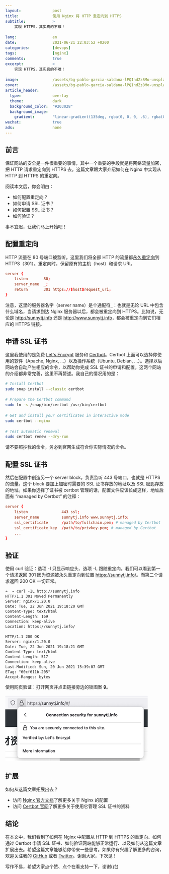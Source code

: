 ```yaml
---
layout:              post
title:               使用 Nginx 将 HTTP 重定向到 HTTPS
subtitle:            >
    实现 HTTPS，其实真的不难！

lang:                en
date:                2021-06-21 22:03:52 +0200
categories:          [devops]
tags:                [nginx]
comments:            true
excerpt:             >
    实现 HTTPS，其实真的不难！

image:               /assets/bg-pablo-garcia-saldana-lPQIndZz8Mo-unsplash.jpg
cover:               /assets/bg-pablo-garcia-saldana-lPQIndZz8Mo-unsplash.jpg
article_header:
  type:              overlay
  theme:             dark
  background_color:  "#203028"
  background_image:
    gradient:        "linear-gradient(135deg, rgba(0, 0, 0, .6), rgba(0, 0, 0, .4))"
wechat:              true
ads:                 none
---
```


## 前言

保证网站的安全是一件很重要的事情，其中一个重要的手段就是将网络流量加密，把 HTTP 请求重定向到 HTTPS 去。这篇文章跟大家介绍如何在 Nginx 中实现从 HTTP 到 HTTPS 的重定向。

阅读本文后，你会明白：

- 如何配置重定向？
- 如何申请 SSL 证书？
- 如何配置 SSL 证书？
- 如何验证？

事不宜迟，让我们马上开始吧！

## 配置重定向

HTTP 流量在 80 号端口被监听。这里我们将全部 HTTP 的流量都[永久重定向](https://developer.mozilla.org/en-US/docs/Web/HTTP/Status/301)到 HTTPS（301）。重定向时，保留原有的主机（host）和请求 URI。

```conf
server {
    listen       80;
    server_name  _;
    return       301 https://$host$request_uri;
}
```

注意，这里的服务器名字（server name）是个通配符`_`：也就是无论 URL 中包含什么域名，当请求到达 Nginx 服务器以后，都会被重定向到 HTTPS。比如说，无论是 <http://sunnytj.info> 还是 <http://www.sunnytj.info>，都会被重定向到它们相应的 HTTPS 链接。

## 申请 SSL 证书

这里我使用的是免费 [Let's Encrypt](https://letsencrypt.org/) 服务和 [Certbot](https://certbot.eff.org/)。Certbot 上面可以选择你使用的软件（Apache, Nginx, ...）以及操作系统（Ubuntu, Debian, ...）。选择以后网站会自动产生相应的命令，以帮助你完成 SSL 证书的申请和配置。这两个网站的介绍都非常完善，这里不再赘述。我自己的情况用的是：

```sh
# Install Certbot
sudo snap install --classic certbot

# Prepare the Certbot command
sudo ln -s /snap/bin/certbot /usr/bin/certbot

# Get and install your certificates in interactive mode
sudo certbot --nginx

# Test automatic renewal
sudo certbot renew --dry-run
```

请不要照抄我的命令，务必到官网生成符合你实际情况的命令。

## 配置 SSL 证书

然后在配置中创造另一个 server block，负责监听 443 号端口，也就是 HTTPS 的流量。这个 block 要加上加密时需要的 SSL 证书存放的地址以及 SSL 密匙存放的地址。如果你选择了证书被 certbot 管理的话，配置文件应该长成这样，地址后面有 “managed by Certbot” 的注释：

```conf
server {
    listen               443 ssl;
    server_name          sunnytj.info www.sunnytj.info;
    ssl_certificate      /path/to/fullchain.pem; # managed by Certbot
    ssl_certificate_key  /path/to/privkey.pem; # managed by Certbot
    ...
}
```

## 验证

使用 curl 验证：选项 -I 只显示响应头、选项 -L 跟随重定向。我们可以看到第一个请求返回 301 因为资源被永久重定向到位置 <https://sunnytj.info/>。而第二个请求返回 200 OK 一切正常。

```
➜  ~ curl -IL http://sunnytj.info
HTTP/1.1 301 Moved Permanently
Server: nginx/1.20.0
Date: Tue, 22 Jun 2021 19:18:20 GMT
Content-Type: text/html
Content-Length: 169
Connection: keep-alive
Location: https://sunnytj.info/

HTTP/1.1 200 OK
Server: nginx/1.20.0
Date: Tue, 22 Jun 2021 19:18:21 GMT
Content-Type: text/html
Content-Length: 517
Connection: keep-alive
Last-Modified: Sun, 20 Jun 2021 15:39:07 GMT
ETag: "60cf611b-205"
Accept-Ranges: bytes
```

使用网页验证：打开网页并点击链接旁边的锁图案 🔒。

![SSL证书](/assets/20210622-certificate.png)

## 扩展

如何从这篇文章拓展出去？

- 访问 [Nginx 官方文档](https://nginx.org/en/docs/)了解更多关于 Nginx 的配置
- 访问 [Certbot 官网](https://certbot.eff.org/)了解更多关于使用它管理 SSL 证书的资料

## 结论

在本文中，我们看到了如何在 Nginx 中配置从 HTTP 到 HTTPS 的重定向、如何通过 Certbot 申请 SSL 证书、如何验证网站能够正常运行、以及如何从这篇文章扩展出去。希望这篇文章能够给你带来一些思考。如果你有兴趣了解更多的咨询，欢迎关注我的 [GitHub](https://github.com/mincong-h) 或者 [Twitter](https://twitter.com/mincong_h)。谢谢大家，下次见！

写作不易，希望大家点个赞、点个在看支持一下，谢谢(花)
